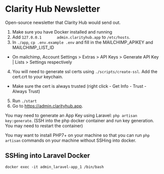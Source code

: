 # Clarity Hub Newsletter

Open-source newsletter that Clarity Hub would send out.

1. Make sure you have Docker installed and running
2. Add `127.0.0.1       admin.clarityhub.app` to `/etc/hosts`.
3. In `./app`, `cp .env.example .env` and fill in the MAILCHIMP_APIKEY and MAILCHIMP_LIST_ID
  - On mailchimp, Account Settings > Extras > API Keys > Generate API Key | Lists > Settings respectively
4. You will need to generate ssl certs using `./scripts/create-ssl`. Add the cert.crt to your keychain.
  - Make sure the cert is always trusted (right click - Get Info - Trust - Always Trust)
5. Run `./start`
6. Go to https://admin.clarityhub.app.

You may need to generate an App Key using Laravel: `php artisan key:generate`.
(SSH into the php docker container and run key generation. You may need to restart the container)

You may want to install PHP7+ on your machine so that you can run `php artisan` commands on your machine without SSHing into docker.

## SSHing into Laravel Docker

```
docker exec -it admin_laravel-app_1 /bin/bash
```
